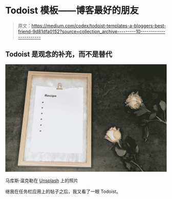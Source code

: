 # Todoist 模板——博客最好的朋友

> 原文：<https://medium.com/codex/todoist-templates-a-bloggers-best-friend-9d81dfa0152?source=collection_archive---------10----------------------->

## Todoist 是观念的补充，而不是替代

![](img/fc4dfaa1301335253ba90cc37638b1f6.png)

马库斯·温克勒在 [Unsplash](https://unsplash.com?utm_source=medium&utm_medium=referral) 上的照片

继我在任务栏应用上的帖子之后，我又看了一眼 Todoist。